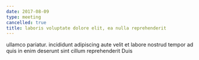 ```yaml
---
date: 2017-08-09
type: meeting
cancelled: true
title: laboris voluptate dolore elit, ea nulla reprehenderit
---
```

ullamco pariatur. incididunt adipiscing aute velit et labore nostrud tempor ad quis in enim deserunt sint cillum reprehenderit Duis